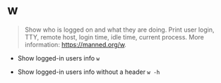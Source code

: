 # w
> Show who is logged on and what they are doing.
> Print user login, TTY, remote host, login time, idle time, current process.
> More information: <https://manned.org/w>.

- Show logged-in users info
`w`

- Show logged-in users info without a header
`w -h`
